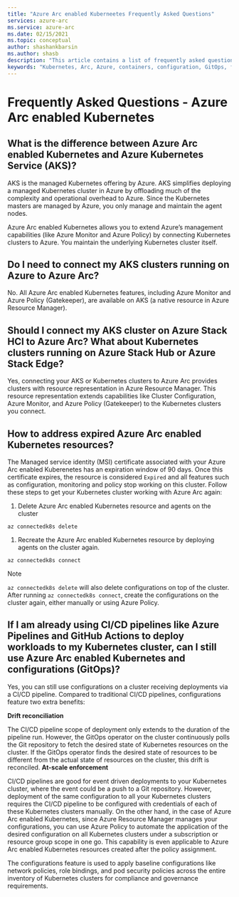 ```yaml
---
title: "Azure Arc enabled Kuberneetes Frequently Asked Questions"
services: azure-arc
ms.service: azure-arc
ms.date: 02/15/2021
ms.topic: conceptual
author: shashankbarsin
ms.author: shasb
description: "This article contains a list of frequently asked questions related to Azure Arc enabled Kubernetes"
keywords: "Kubernetes, Arc, Azure, containers, configuration, GitOps, faq"
---
```


# Frequently Asked Questions - Azure Arc enabled Kubernetes

## What is the difference between Azure Arc enabled Kubernetes and Azure Kubernetes Service (AKS)?

AKS is the managed Kubernetes offering by Azure. AKS simplifies deploying a managed Kubernetes cluster in Azure by offloading much of the complexity and operational overhead to Azure. Since the Kubernetes masters are managed by Azure, you only manage and maintain the agent nodes.

Azure Arc enabled Kubernetes allows you to extend Azure’s management capabilities (like Azure Monitor and Azure Policy) by connecting Kubernetes clusters to Azure. You maintain the underlying Kubernetes cluster itself.

## Do I need to connect my AKS clusters running on Azure to Azure Arc?

No. All Azure Arc enabled Kubernetes features, including Azure Monitor and Azure Policy (Gatekeeper), are available on AKS (a native resource in Azure Resource Manager).
    
## Should I connect my AKS cluster on Azure Stack HCI to Azure Arc? What about Kubernetes clusters running on Azure Stack Hub or Azure Stack Edge?

Yes, connecting your AKS or Kubernetes clusters to Azure Arc provides clusters with resource representation in Azure Resource Manager. This resource representation extends capabilities like Cluster Configuration, Azure Monitor, and Azure Policy (Gatekeeper) to the Kubernetes clusters you connect.

## How to address expired Azure Arc enabled Kubernetes resources?

The Managed service identity (MSI) certificate associated with your Azure Arc enabled Kuberenetes has an expiration window of 90 days. Once this certificate expires, the resource is considered `Expired` and all features such as configuration, monitoring and policy stop working on this cluster. Follow these steps to get your Kubernetes cluster working with Azure Arc again:

1. Delete Azure Arc enabled Kubernetes resource and agents on the cluster 

```console
az connectedk8s delete
```

1. Recreate the Azure Arc enabled Kubernetes resource by deploying agents on the cluster again.

```console
az connectedk8s connect
```

> [!NOTE]
> `az connectedk8s delete` will also delete configurations on top of the cluster. After running `az connectedk8s connect`, create the configurations on the cluster again, either manually or using Azure Policy.

## If I am already using CI/CD pipelines like Azure Pipelines and GitHub Actions to deploy workloads to my Kubernetes cluster, can I still use Azure Arc enabled Kubernetes and configurations (GitOps)?

Yes, you can still use configurations on a cluster receiving deployments via a CI/CD pipeline. Compared to traditional CI/CD pipelines, configurations feature two extra benefits:
    
**Drift reconciliation** 

The CI/CD pipeline scope of deployment only extends to the duration of the pipeline run. However, the GitOps operator on the cluster continuously polls the Git repository to fetch the desired state of Kubernetes resources on the cluster. If the GitOps operator finds the desired state of resources to be different from the actual state of resources on the cluster, this drift is reconciled.
**At-scale enforcement** 

CI/CD pipelines are good for event driven deployments to your Kubernetes cluster, where the event could be a push to a Git repository. However, deployment of the same configuration to all your Kubernetes clusters requires the CI/CD pipeline to be configured with credentials of each of these Kubernetes clusters manually. On the other hand, in the case of Azure Arc enabled Kubernetes, since Azure Resource Manager manages your configurations, you can use Azure Policy to automate the application of the desired configuration on all Kubernetes clusters under a subscription or resource group scope in one go. This capability is even applicable to Azure Arc enabled Kubernetes resources created after the policy assignment.

The configurations feature is used to apply baseline configurations like network policies, role bindings, and pod security policies across the entire inventory of Kubernetes clusters for compliance and governance requirements.
